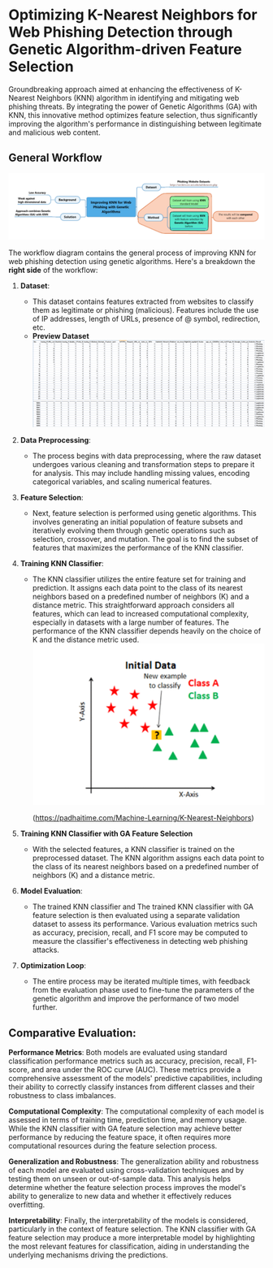 # Optimizing K-Nearest Neighbors for Web Phishing Detection through Genetic Algorithm-driven Feature Selection
  Groundbreaking approach aimed at enhancing the effectiveness of K-Nearest Neighbors (KNN) algorithm in identifying and mitigating web phishing threats. By integrating the power of Genetic Algorithms (GA) with KNN, this innovative method optimizes feature selection, thus significantly improving the algorithm's performance in distinguishing between legitimate and malicious web content.

## General Workflow
![Alt text](https://github.com/Skygers/Improving-KNN-for-Web-Phishing-with-Genetic-Algorithms/blob/9a887a71d76d481fca07da13fcf9620649a19ce4/images/Improving%20KNN%20for%20Web%20Phishing%20with%20Genetic%20Algorithms.png)

The workflow diagram contains the general process of improving KNN for web phishing detection using genetic algorithms. Here's a breakdown the **right side** of the workflow:
1. **Dataset**:
   - This dataset contains features extracted from websites to classify them as legitimate or phishing (malicious). Features include the use of IP addresses, length of URLs, presence of @ symbol, redirection, etc.
   - **Preview Dataset**![Preview Dataset](https://github.com/Skygers/Improving-KNN-for-Web-Phishing-with-Genetic-Algorithms/blob/9a887a71d76d481fca07da13fcf9620649a19ce4/images/dataset.png)

2. **Data Preprocessing**:
   - The process begins with data preprocessing, where the raw dataset undergoes various cleaning and transformation steps to prepare it for analysis. This may include handling missing values, encoding categorical variables, and scaling numerical features.

3. **Feature Selection**:
   - Next, feature selection is performed using genetic algorithms. This involves generating an initial population of feature subsets and iteratively evolving them through genetic operations such as selection, crossover, and mutation. The goal is to find the subset of features that maximizes the performance of the KNN classifier.
  
4. **Training KNN Classifier**:
   - The KNN classifier utilizes the entire feature set for training and prediction. It assigns each data point to the class of its nearest neighbors based on a predefined number of neighbors (K) and a distance metric. This straightforward approach considers all features, which can lead to increased computational complexity, especially in datasets with a large number of features. The performance of the KNN classifier depends heavily on the choice of K and the distance metric used. ![KNN Classifier](https://github.com/Skygers/Improving-KNN-for-Web-Phishing-with-Genetic-Algorithms/blob/e5820f73711e82b3c4fdf5ceb3a79ba9989c70f4/images/KNN_Working.gif)

     (https://padhaitime.com/Machine-Learning/K-Nearest-Neighbors)

5. **Training KNN Classifier with GA Feature Selection**
   - With the selected features, a KNN classifier is trained on the preprocessed dataset. The KNN algorithm assigns each data point to the class of its nearest neighbors based on a predefined number of neighbors (K) and a distance metric.

6. **Model Evaluation**:
   - The trained KNN classifier and The trained KNN classifier with GA feature selection is then evaluated using a separate validation dataset to assess its performance. Various evaluation metrics such as accuracy, precision, recall, and F1 score may be computed to measure the classifier's effectiveness in detecting web phishing attacks.

7. **Optimization Loop**:
   - The entire process may be iterated multiple times, with feedback from the evaluation phase used to fine-tune the parameters of the genetic algorithm and improve the performance of two model further.

## Comparative Evaluation:

**Performance Metrics**: Both models are evaluated using standard classification performance metrics such as accuracy, precision, recall, F1-score, and area under the ROC curve (AUC). These metrics provide a comprehensive assessment of the models' predictive capabilities, including their ability to correctly classify instances from different classes and their robustness to class imbalances.

**Computational Complexity**: The computational complexity of each model is assessed in terms of training time, prediction time, and memory usage. While the KNN classifier with GA feature selection may achieve better performance by reducing the feature space, it often requires more computational resources during the feature selection process.

**Generalization and Robustness**: The generalization ability and robustness of each model are evaluated using cross-validation techniques and by testing them on unseen or out-of-sample data. This analysis helps determine whether the feature selection process improves the model's ability to generalize to new data and whether it effectively reduces overfitting.

**Interpretability**: Finally, the interpretability of the models is considered, particularly in the context of feature selection. The KNN classifier with GA feature selection may produce a more interpretable model by highlighting the most relevant features for classification, aiding in understanding the underlying mechanisms driving the predictions.
